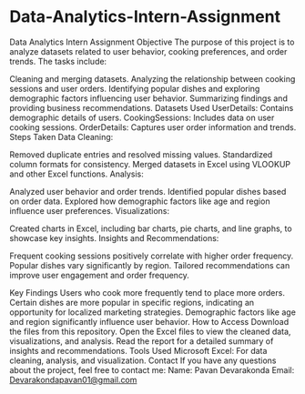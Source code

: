# Data-Analytics-Intern-Assignment
Data Analytics Intern Assignment
Objective
The purpose of this project is to analyze datasets related to user behavior, cooking preferences, and order trends. The tasks include:

Cleaning and merging datasets.
Analyzing the relationship between cooking sessions and user orders.
Identifying popular dishes and exploring demographic factors influencing user behavior.
Summarizing findings and providing business recommendations.
Datasets Used
UserDetails: Contains demographic details of users.
CookingSessions: Includes data on user cooking sessions.
OrderDetails: Captures user order information and trends.
Steps Taken
Data Cleaning:

Removed duplicate entries and resolved missing values.
Standardized column formats for consistency.
Merged datasets in Excel using VLOOKUP and other Excel functions.
Analysis:

Analyzed user behavior and order trends.
Identified popular dishes based on order data.
Explored how demographic factors like age and region influence user preferences.
Visualizations:

Created charts in Excel, including bar charts, pie charts, and line graphs, to showcase key insights.
Insights and Recommendations:

Frequent cooking sessions positively correlate with higher order frequency.
Popular dishes vary significantly by region.
Tailored recommendations can improve user engagement and order frequency.

Key Findings
Users who cook more frequently tend to place more orders.
Certain dishes are more popular in specific regions, indicating an opportunity for localized marketing strategies.
Demographic factors like age and region significantly influence user behavior.
How to Access
Download the files from this repository.
Open the Excel files to view the cleaned data, visualizations, and analysis.
Read the report for a detailed summary of insights and recommendations.
Tools Used
Microsoft Excel: For data cleaning, analysis, and visualization.
Contact
If you have any questions about the project, feel free to contact me:
Name: Pavan Devarakonda
Email: Devarakondapavan01@gmail.com
